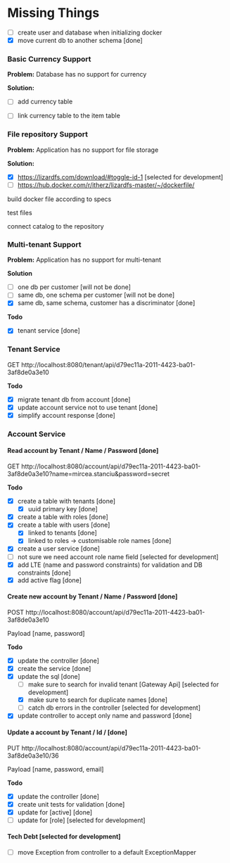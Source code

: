 # Missing Things
- [ ] create user and database when initializing docker
- [x] move current db to another schema [done]

### Basic Currency Support

**Problem:** Database has no support for currency

**Solution:**
- [ ] add currency table
- [ ] link currency table to the item table


### File repository Support

**Problem:** Application has no support for file storage

**Solution:**
- [x] https://lizardfs.com/download/#toggle-id-1 [selected for development]
- [ ] https://hub.docker.com/r/itherz/lizardfs-master/~/dockerfile/

build docker file according to specs

test files

connect catalog to the repository


### Multi-tenant Support
**Problem:** Application has no support for multi-tenant

**Solution**
- [ ] one db per customer [will not be done]
- [ ] same db, one schema per customer [will not be done]
- [x] same db, same schema, customer has a discriminator [done]

**Todo**
- [x] tenant service [done]

### Tenant Service
GET http://localhost:8080/tenant/api/d79ec11a-2011-4423-ba01-3af8de0a3e10

**Todo**
- [x] migrate tenant db from account [done]
- [x] update account service not to use tenant [done]
- [x] simplify account response [done]

### Account Service
#### Read account by Tenant / Name / Password [done] ####

GET http://localhost:8080/account/api/d79ec11a-2011-4423-ba01-3af8de0a3e10?name=mircea.stanciu&password=secret

**Todo**
- [x] create a table with tenants [done]
  - [x] uuid primary key [done]

- [x] create a table with roles [done]
- [x] create a table with users [done]
  - [x] linked to tenants [done]
  - [x] linked to roles -> customisable role names [done]
- [x] create a user service [done]
- [ ] not sure we need account role name field [selected for development]
- [x] add LTE (name and password constraints) for validation and DB constraints [done]
- [x] add active flag [done]

#### Create new account by Tenant / Name / Password [done] ####

POST http://localhost:8080/account/api/d79ec11a-2011-4423-ba01-3af8de0a3e10

Payload [name, password]

**Todo**
- [x] update the controller [done]
- [x] create the service [done]
- [x] update the sql [done]
  - [ ] make sure to search for invalid tenant [Gateway Api] [selected for development]
  - [x] make sure to search for duplicate names [done]
  - [ ] catch db errors in the controller [selected for development]
- [x] update controller to accept only name and password [done]

#### Update a account by Tenant / Id / [done] ####

PUT http://localhost:8080/account/api/d79ec11a-2011-4423-ba01-3af8de0a3e10/36

Payload [name, password, email]

**Todo**
- [x] update the controller [done]
- [x] create unit tests for validation [done]
- [x] update for [active] [done]
- [ ] update for [role] [selected for development]

#### Tech Debt [selected for development] ####
- [ ] move Exception from controller to a default ExceptionMapper